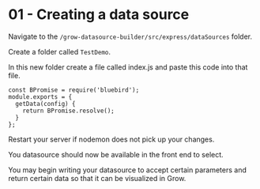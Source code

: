# 01 - Creating a data source

Navigate to the `/grow-datasource-builder/src/express/dataSources` folder.

Create a folder called `TestDemo`.

In this new folder create a file called index.js and paste this code into that file.

```
const BPromise = require('bluebird');
module.exports = {
  getData(config) {
    return BPromise.resolve();
  }
};
```

Restart your server if nodemon does not pick up your changes. 

You datasource should now be available in the front end to select. 

You may begin writing your datasource to accept certain parameters and return certain data so that it can be visualized in Grow.